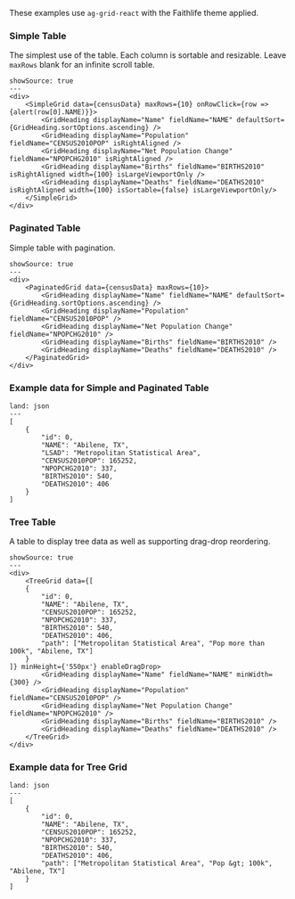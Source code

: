 These examples use `ag-grid-react` with the Faithlife theme applied.

### Simple Table

The simplest use of the table. Each column is sortable and resizable. Leave `maxRows` blank for an infinite scroll table.

```react
showSource: true
---
<div>
	<SimpleGrid data={censusData} maxRows={10} onRowClick={row => {alert(row[0].NAME)}}>
		<GridHeading displayName="Name" fieldName="NAME" defaultSort={GridHeading.sortOptions.ascending} />
		<GridHeading displayName="Population" fieldName="CENSUS2010POP" isRightAligned />
		<GridHeading displayName="Net Population Change" fieldName="NPOPCHG2010" isRightAligned />
		<GridHeading displayName="Births" fieldName="BIRTHS2010" isRightAligned width={100} isLargeViewportOnly />
		<GridHeading displayName="Deaths" fieldName="DEATHS2010" isRightAligned width={100} isSortable={false} isLargeViewportOnly/>
	</SimpleGrid>
</div>
```

### Paginated Table

Simple table with pagination.

```react
showSource: true
---
<div>
	<PaginatedGrid data={censusData} maxRows={10}>
		<GridHeading displayName="Name" fieldName="NAME" defaultSort={GridHeading.sortOptions.ascending} />
		<GridHeading displayName="Population" fieldName="CENSUS2010POP" />
		<GridHeading displayName="Net Population Change" fieldName="NPOPCHG2010" />
		<GridHeading displayName="Births" fieldName="BIRTHS2010" />
		<GridHeading displayName="Deaths" fieldName="DEATHS2010" />
	</PaginatedGrid>
</div>
```

### Example data for Simple and Paginated Table

```code
land: json
---
[
	{
		"id": 0,
		"NAME": "Abilene, TX",
		"LSAD": "Metropolitan Statistical Area",
		"CENSUS2010POP": 165252,
		"NPOPCHG2010": 337,
		"BIRTHS2010": 540,
		"DEATHS2010": 406
	}
]
```

### Tree Table

A table to display tree data as well as supporting drag-drop reordering.

```react
showSource: true
---
<div>
	<TreeGrid data={[
	{
		"id": 0,
		"NAME": "Abilene, TX",
		"CENSUS2010POP": 165252,
		"NPOPCHG2010": 337,
		"BIRTHS2010": 540,
		"DEATHS2010": 406,
		"path": ["Metropolitan Statistical Area", "Pop more than 100k", "Abilene, TX"]
	}
]} minHeight={'550px'} enableDragDrop>
		<GridHeading displayName="Name" fieldName="NAME" minWidth={300} />
		<GridHeading displayName="Population" fieldName="CENSUS2010POP" />
		<GridHeading displayName="Net Population Change" fieldName="NPOPCHG2010" />
		<GridHeading displayName="Births" fieldName="BIRTHS2010" />
		<GridHeading displayName="Deaths" fieldName="DEATHS2010" />
	</TreeGrid>
</div>
```

### Example data for Tree Grid

```code
land: json
---
[
	{
		"id": 0,
		"NAME": "Abilene, TX",
		"CENSUS2010POP": 165252,
		"NPOPCHG2010": 337,
		"BIRTHS2010": 540,
		"DEATHS2010": 406,
		"path": ["Metropolitan Statistical Area", "Pop &gt; 100k", "Abilene, TX"]
	}
]
```
